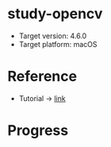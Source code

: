 # study-opencv

- Target version: 4.6.0
- Target platform: macOS

# Reference

- Tutorial  -> [link](https://docs.opencv.org/4.6.0/d9/df8/tutorial_root.html)

# Progress

